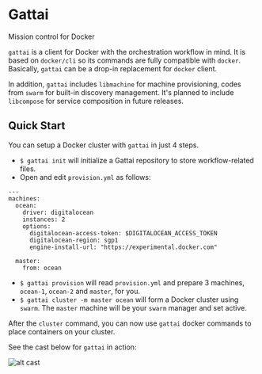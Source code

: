 # Gattai

Mission control for Docker

`gattai` is a client for Docker with the orchestration workflow in mind.
It is based on `docker/cli` so its commands are fully compatible with `docker`.
Basically, `gattai` can be a drop-in replacement for `docker` client.

In addition, `gattai` includes `libmachine` for machine provisioning, codes from `swarm` for built-in discovery management. It's planned to include `libcompose` for service composition in future releases.

## Quick Start

You can setup a Docker cluster with `gattai` in just 4 steps.

  * `$ gattai init` will initialize a Gattai repository to store workflow-related files.
  * Open and edit `provision.yml` as follows:

```
---
machines:
  ocean:
    driver: digitalocean
    instances: 2
    options:
      digitalocean-access-token: $DIGITALOCEAN_ACCESS_TOKEN
      digitalocean-region: sgp1
      engine-install-url: "https://experimental.docker.com"

  master:
    from: ocean

```
  * `$ gattai provision` will read `provision.yml` and prepare 3 machines, `ocean-1`, `ocean-2` and `master`, for you.
  * `$ gattai cluster -m master ocean` will form a Docker cluster using `swarm`. The `master` machine will be your `swarm` manager and set active.

 After the `cluster` command, you can now use `gattai` docker commands to place containers on your cluster.

See the cast below for `gattai` in action:

![alt cast](https://dl.dropboxusercontent.com/u/381580/images/gattai_tp_03.gif)